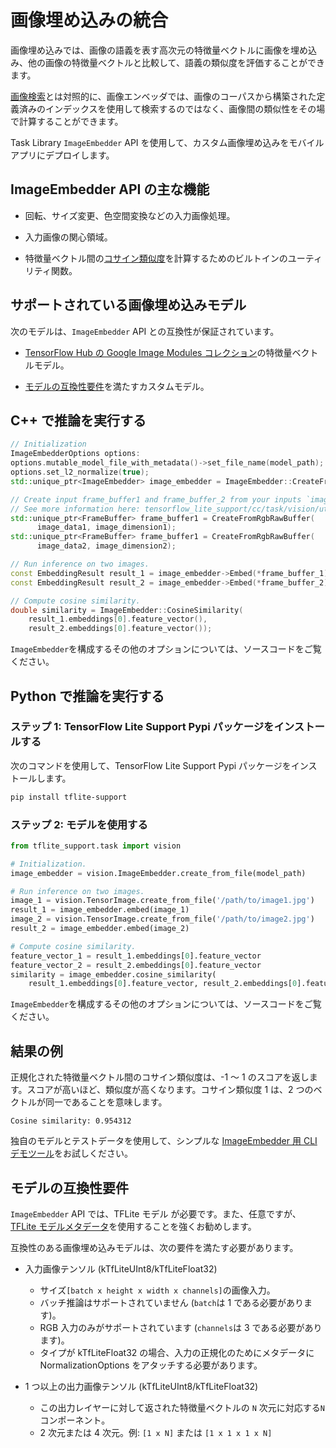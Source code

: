 # 画像埋め込みの統合

画像埋め込みでは、画像の語義を表す高次元の特徴量ベクトルに画像を埋め込み、他の画像の特徴量ベクトルと比較して、語義の類似度を評価することができます。

[画像検索](https://www.tensorflow.org/lite/inference_with_metadata/task_library/image_searcher)とは対照的に、画像エンベッダでは、画像のコーパスから構築された定義済みのインデックスを使用して検索するのではなく、画像間の類似性をその場で計算することができます。

Task Library `ImageEmbedder` API を使用して、カスタム画像埋め込みをモバイルアプリにデプロイします。

## ImageEmbedder API の主な機能

- 回転、サイズ変更、色空間変換などの入力画像処理。

- 入力画像の関心領域。

- 特徴量ベクトル間の[コサイン類似度](https://en.wikipedia.org/wiki/Cosine_similarity)を計算するためのビルトインのユーティリティ関数。

## サポートされている画像埋め込みモデル

次のモデルは、`ImageEmbedder` API との互換性が保証されています。

- [TensorFlow Hub の Google Image Modules コレクション](https://tfhub.dev/google/collections/image/1)の特徴量ベクトルモデル。

- [モデルの互換性要件](#model-compatibility-requirements)を満たすカスタムモデル。

## C++ で推論を実行する

```c++
// Initialization
ImageEmbedderOptions options:
options.mutable_model_file_with_metadata()->set_file_name(model_path);
options.set_l2_normalize(true);
std::unique_ptr<ImageEmbedder> image_embedder = ImageEmbedder::CreateFromOptions(options).value();

// Create input frame_buffer1 and frame_buffer_2 from your inputs `image_data1`, `image_data2`, `image_dimension1` and `image_dimension2`.
// See more information here: tensorflow_lite_support/cc/task/vision/utils/frame_buffer_common_utils.h
std::unique_ptr<FrameBuffer> frame_buffer1 = CreateFromRgbRawBuffer(
      image_data1, image_dimension1);
std::unique_ptr<FrameBuffer> frame_buffer1 = CreateFromRgbRawBuffer(
      image_data2, image_dimension2);

// Run inference on two images.
const EmbeddingResult result_1 = image_embedder->Embed(*frame_buffer_1);
const EmbeddingResult result_2 = image_embedder->Embed(*frame_buffer_2);

// Compute cosine similarity.
double similarity = ImageEmbedder::CosineSimilarity(
    result_1.embeddings[0].feature_vector(),
    result_2.embeddings[0].feature_vector());
```

<code>ImageEmbedder</code>を構成するその他のオプションについては、<a>ソースコード</a>をご覧ください。

## Python で推論を実行する

### ステップ 1: TensorFlow Lite Support Pypi パッケージをインストールする

次のコマンドを使用して、TensorFlow Lite Support Pypi パッケージをインストールします。

```sh
pip install tflite-support
```

### ステップ 2: モデルを使用する

```python
from tflite_support.task import vision

# Initialization.
image_embedder = vision.ImageEmbedder.create_from_file(model_path)

# Run inference on two images.
image_1 = vision.TensorImage.create_from_file('/path/to/image1.jpg')
result_1 = image_embedder.embed(image_1)
image_2 = vision.TensorImage.create_from_file('/path/to/image2.jpg')
result_2 = image_embedder.embed(image_2)

# Compute cosine similarity.
feature_vector_1 = result_1.embeddings[0].feature_vector
feature_vector_2 = result_2.embeddings[0].feature_vector
similarity = image_embedder.cosine_similarity(
    result_1.embeddings[0].feature_vector, result_2.embeddings[0].feature_vector)
```

<code>ImageEmbedder</code>を構成するその他のオプションについては、<a>ソースコード</a>をご覧ください。

## 結果の例

正規化された特徴量ベクトル間のコサイン類似度は、-1 ～ 1 のスコアを返します。スコアが高いほど、類似度が高くなります。コサイン類似度 1 は、2 つのベクトルが同一であることを意味します。

```
Cosine similarity: 0.954312
```

独自のモデルとテストデータを使用して、シンプルな [ImageEmbedder 用 CLI デモツール](https://github.com/tensorflow/tflite-support/tree/master/tensorflow_lite_support/examples/task/vision/desktop#imageembedder)をお試しください。

## モデルの互換性要件

`ImageEmbedder` API では、TFLite モデル が必要です。また、任意ですが、[TFLite モデルメタデータ](https://www.tensorflow.org/lite/models/convert/metadata)を使用することを強くお勧めします。

互換性のある画像埋め込みモデルは、次の要件を満たす必要があります。

- 入力画像テンソル (kTfLiteUInt8/kTfLiteFloat32)

    - サイズ`[batch x height x width x channels]`の画像入力。
    - バッチ推論はサポートされていません (`batch`は 1 である必要があります)。
    - RGB 入力のみがサポートされています (`channels`は 3 である必要があります)。
    - タイプが kTfLiteFloat32 の場合、入力の正規化のためにメタデータに NormalizationOptions をアタッチする必要があります。

- 1 つ以上の出力画像テンソル (kTfLiteUInt8/kTfLiteFloat32)

    - この出力レイヤーに対して返された特徴量ベクトルの `N` 次元に対応する`N` コンポーネント。
    - 2 次元または 4 次元。例: `[1 x N]` または `[1 x 1 x 1 x N]`
